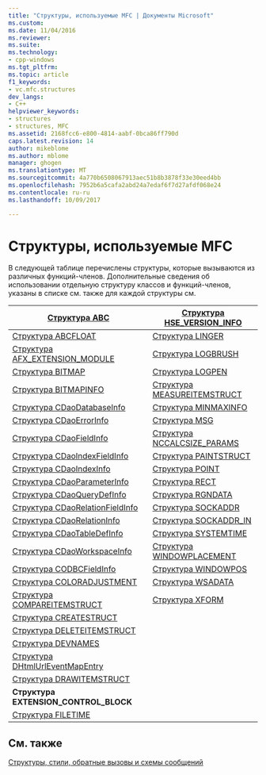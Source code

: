 ```yaml
---
title: "Структуры, используемые MFC | Документы Microsoft"
ms.custom: 
ms.date: 11/04/2016
ms.reviewer: 
ms.suite: 
ms.technology:
- cpp-windows
ms.tgt_pltfrm: 
ms.topic: article
f1_keywords:
- vc.mfc.structures
dev_langs:
- C++
helpviewer_keywords:
- structures
- structures, MFC
ms.assetid: 2168fcc6-e800-4814-aabf-0bca86ff790d
caps.latest.revision: 14
author: mikeblome
ms.author: mblome
manager: ghogen
ms.translationtype: MT
ms.sourcegitcommit: 4a770b6508067913aec51b8b3878f33e30eed4bb
ms.openlocfilehash: 7952b6a5cafa2abd24a7edaf6f7d27afdf068e24
ms.contentlocale: ru-ru
ms.lasthandoff: 10/09/2017

---
```

# <a name="structures-used-by-mfc"></a>Структуры, используемые MFC
В следующей таблице перечислены структуры, которые вызываются из различных функций-членов. Дополнительные сведения об использовании отдельную структуру классов и функций-членов, указаны в списке см. также для каждой структуры см.  
  
|[Структура ABC](../../mfc/reference/abc-structure.md)|[Структура HSE_VERSION_INFO](../../mfc/reference/hse-version-info-structure.md)|  
|--------------------------------------------------------------------------------------------------------------|-----------------------------------------------------------------------------------------------------------------------------|  
|[Структура ABCFLOAT](../../mfc/reference/abcfloat-structure.md)|[Структура LINGER](../../mfc/reference/linger-structure.md)|  
|[Структура AFX_EXTENSION_MODULE](../../mfc/reference/afx-extension-module-structure.md)|[Структура LOGBRUSH](../../mfc/reference/logbrush-structure.md)|  
|[Структура BITMAP](../../mfc/reference/bitmap-structure.md)|[Структура LOGPEN](../../mfc/reference/logpen-structure.md)|  
|[Структура BITMAPINFO](../../mfc/reference/bitmapinfo-structure.md)|[Структура MEASUREITEMSTRUCT](../../mfc/reference/measureitemstruct-structure.md)|  
|[Структура CDaoDatabaseInfo](../../mfc/reference/cdaodatabaseinfo-structure.md)|[Структура MINMAXINFO](../../mfc/reference/minmaxinfo-structure.md)|  
|[Структура CDaoErrorInfo](../../mfc/reference/cdaoerrorinfo-structure.md)|[Структура MSG](../../mfc/reference/msg-structure1.md)|  
|[Структура CDaoFieldInfo](../../mfc/reference/cdaofieldinfo-structure.md)|[Структура NCCALCSIZE_PARAMS](../../mfc/reference/nccalcsize-params-structure.md)|  
|[Структура CDaoIndexFieldInfo](../../mfc/reference/cdaoindexfieldinfo-structure.md)|[Структура PAINTSTRUCT](../../mfc/reference/paintstruct-structure.md)|  
|[Структура CDaoIndexInfo](../../mfc/reference/cdaoindexinfo-structure.md)|[Структура POINT](../../mfc/reference/point-structure1.md)|  
|[Структура CDaoParameterInfo](../../mfc/reference/cdaoparameterinfo-structure.md)|[Структура RECT](../../mfc/reference/rect-structure1.md)|  
|[Структура CDaoQueryDefInfo](../../mfc/reference/cdaoquerydefinfo-structure.md)|[Структура RGNDATA](../../mfc/reference/rgndata-structure.md)|  
|[Структура CDaoRelationFieldInfo](../../mfc/reference/cdaorelationfieldinfo-structure.md)|[Структура SOCKADDR](../../mfc/reference/sockaddr-structure.md)|  
|[Структура CDaoRelationInfo](../../mfc/reference/cdaorelationinfo-structure.md)|[Структура SOCKADDR_IN](../../mfc/reference/sockaddr-in-structure.md)|  
|[Структура CDaoTableDefInfo](../../mfc/reference/cdaotabledefinfo-structure.md)|[Структура SYSTEMTIME](systemtime-structure1.md)
|[Структура CDaoWorkspaceInfo](../../mfc/reference/cdaoworkspaceinfo-structure.md)|[Структура WINDOWPLACEMENT](../../mfc/reference/windowplacement-structure.md)|  
|[Структура CODBCFieldInfo](../../mfc/reference/codbcfieldinfo-structure.md)|[Структура WINDOWPOS](../../mfc/reference/windowpos-structure1.md)  
|[Структура COLORADJUSTMENT](../../mfc/reference/coloradjustment-structure.md)|[Структура WSADATA](../../mfc/reference/wsadata-structure.md)|  
|[Структура COMPAREITEMSTRUCT](../../mfc/reference/compareitemstruct-structure.md)|[Структура XFORM](../../mfc/reference/xform-structure.md)|  
|[Структура CREATESTRUCT](../../mfc/reference/createstruct-structure.md)||  
|[Структура DELETEITEMSTRUCT](../../mfc/reference/deleteitemstruct-structure.md)||  
|[Структура DEVNAMES](../../mfc/reference/devnames-structure.md)||  
|[Структура DHtmlUrlEventMapEntry](../../mfc/reference/dhtmlurleventmapentry-structure.md)||  
|[Структура DRAWITEMSTRUCT](../../mfc/reference/drawitemstruct-structure.md)||  
|**Структура EXTENSION_CONTROL_BLOCK**||  
|[Структура FILETIME](../../mfc/reference/filetime-structure.md)  
  
## <a name="see-also"></a>См. также  
 [Структуры, стили, обратные вызовы и схемы сообщений](../../mfc/reference/structures-styles-callbacks-and-message-maps.md)


